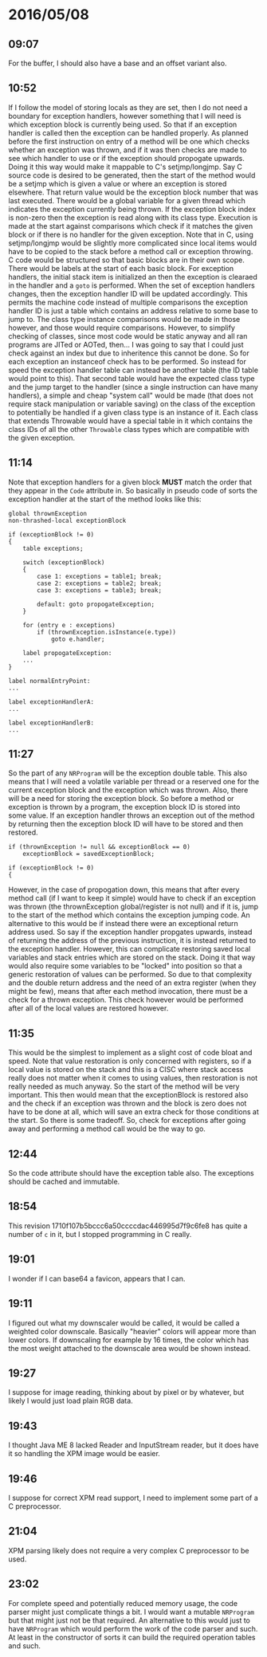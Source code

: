 # 2016/05/08

## 09:07

For the buffer, I should also have a base and an offset variant also.

## 10:52

If I follow the model of storing locals as they are set, then I do not need a
boundary for exception handlers, however something that I will need is which
exception block is currently being used. So that if an exception handler is
called then the exception can be handled properly. As planned before the
first instruction on entry of a method will be one which checks whether an
exception was thrown, and if it was then checks are made to see which handler
to use or if the exception should propogate upwards. Doing it this way would
make it mappable to C's setjmp/longjmp. Say C source code is desired to be
generated, then the start of the method would be a setjmp which is given a
value or where an exception is stored elsewhere. That return value would be the
exception block number that was last executed. There would be a global
variable for a given thread which indicates the exception currently being
thrown. If the exception block index is non-zero then the exception is read
along with its class type. Execution is made at the start against comparisons
which check if it matches the given block or if there is no handler for the
given exception. Note that in C, using setjmp/longjmp would be slightly more
complicated since local items would have to be copied to the stack before a
method call or exception throwing. C code would be structured so that basic
blocks are in their own scope. There would be labels at the start of each
basic block. For exception handlers, the initial stack item is initialized an
then the exception is clearaed in the handler and a `goto` is performed. When
the set of exception handlers changes, then the exception handler ID will be
updated accordingly. This permits the machine code instead of multiple
comparisons the exception handler ID is just a table which contains an address
relative to some base to jump to. The class type instance comparisons would be
made in those however, and those would require comparisons. However, to
simplify checking of classes, since most code would be static anyway and all
ran programs are JITed or AOTed, then... I was going to say that I could just
check against an index but due to inheritence this cannot be done. So for each
exception an instanceof check has to be performed. So instead for speed the
exception handler table can instead be another table (the ID table would
point to this). That second table would have the expected class type and the
jump target to the handler (since a single instruction can have many handlers),
a simple and cheap "system call" would be made (that does not require stack
manipulation or variable saving) on the class of the exception to potentially
be handled if a given class type is an instance of it. Each class that extends
Throwable would have a special table in it which contains the class IDs of all
the other `Throwable` class types which are compatible with the given
exception.

## 11:14

Note that exception handlers for a given block **MUST** match the order that
they appear in the `Code` attribute in. So basically in pseudo code of sorts
the exception handler at the start of the method looks like this:

	global thrownException
	non-thrashed-local exceptionBlock
	
	if (exceptionBlock != 0)
	{
		table exceptions;
		
		switch (exceptionBlock)
		{
			case 1: exceptions = table1; break;
			case 2: exceptions = table2; break;
			case 3: exceptions = table3; break;
				
			default: goto propogateException; 
		}
		
		for (entry e : exceptions)
			if (thrownException.isInstance(e.type))
				goto e.handler;
		
		label propogateException:
		...
	}
	
	label normalEntryPoint:
	...
	
	label exceptionHandlerA:
	...
	
	label exceptionHandlerB:
	...

## 11:27

So the part of any `NRProgram` will be the exception double table. This also
means that I will need a volatile variable per thread or a reserved one for
the current exception block and the exception which was thrown. Also, there
will be a need for storing the exception block. So before a method or exception
is thrown by a program, the exception block ID is stored into some value. If
an exception handler throws an exception out of the method by returning then
the exception block ID will have to be stored and then restored.

	if (thrownException != null && exceptionBlock == 0)
		exceptionBlock = savedExceptionBlock;
		
	if (exceptionBlock != 0)
	{

However, in the case of propogation down, this means that after every method
call (if I want to keep it simple) would have to check if an exception was
thrown (the thrownException global/register is not null) and if it is, jump
to the start of the method which contains the exception jumping code. An
alternative to this would be if instead there were an exceptional return
address used. So say if the exception handler propgates upwards, instead of
returning the address of the previous instruction, it is instead returned to
the exception handler. However, this can complicate restoring saved local
variables and stack entries which are stored on the stack. Doing it that way
would also require some variables to be "locked" into position so that a
generic restoration of values can be performed. So due to that complexity and
the double return address and the need of an extra register (when they might
be few), means that after each method invocation, there must be a check for
a thrown exception. This check however would be performed after all of the
local values are restored however.

## 11:35

This would be the simplest to implement as a slight cost of code bloat and
speed. Note that value restoration is only concerned with registers, so if a
local value is stored on the stack and this is a CISC where stack access really
does not matter when it comes to using values, then restoration is not really
needed as much anyway. So the start of the method will be very important. This
then would mean that the exceptionBlock is restored also and the check if an
exception was thrown and the block is zero does not have to be done at all,
which will save an extra check for those conditions at the start. So there is
some tradeoff. So, check for exceptions after going away and performing a
method call would be the way to go.

## 12:44

So the code attribute should have the exception table also. The exceptions
should be cached and immutable.

## 18:54

This revision 1710f107b5bccc6a50ccccdac446995d7f9c6fe8 has quite a number of
`c` in it, but I stopped programming in C really.

## 19:01

I wonder if I can base64 a favicon, appears that I can.

## 19:11

I figured out what my downscaler would be called, it would be called a weighted
color downscale. Basically "heavier" colors will appear more than lower colors.
If downscaling for example by 16 times, the color which has the most weight
attached to the downscale area would be shown instead.

## 19:27

I suppose for image reading, thinking about by pixel or by whatever, but likely
I would just load plain RGB data.

## 19:43

I thought Java ME 8 lacked Reader and InputStream reader, but it does have it
so handling the XPM image would be easier.

## 19:46

I suppose for correct XPM read support, I need to implement some part of a
C preprocessor.

## 21:04

XPM parsing likely does not require a very complex C preprocessor to be used.

## 23:02

For complete speed and potentially reduced memory usage, the code parser might
just complicate things a bit. I would want a mutable `NRProgram` but that might
just not be that required. An alternative to this would just to have
`NRProgram` which would perform the work of the code parser and such. At least
in the constructor of sorts it can build the required operation tables and
such.

